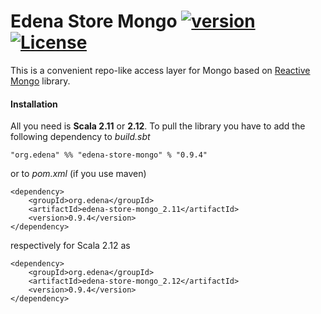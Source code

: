 # Edena Store Mongo [![version](https://img.shields.io/badge/version-0.6.0-green.svg)](https://peterbanda.net) [![License](https://img.shields.io/badge/License-Apache%202.0-lightgrey.svg)](https://www.apache.org/licenses/LICENSE-2.0) 

This is a convenient repo-like access layer for Mongo based on [Reactive Mongo](https://reactivemongo.org/) library.

#### Installation

All you need is **Scala 2.11** or **2.12**. To pull the library you have to add the following dependency to *build.sbt*

```
"org.edena" %% "edena-store-mongo" % "0.9.4"
```

or to *pom.xml* (if you use maven)

```
<dependency>
    <groupId>org.edena</groupId>
    <artifactId>edena-store-mongo_2.11</artifactId>
    <version>0.9.4</version>
</dependency>
```

respectively for Scala 2.12 as

```
<dependency>
    <groupId>org.edena</groupId>
    <artifactId>edena-store-mongo_2.12</artifactId>
    <version>0.9.4</version>
</dependency>
```
